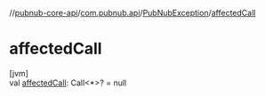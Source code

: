 //[pubnub-core-api](../../../index.md)/[com.pubnub.api](../index.md)/[PubNubException](index.md)/[affectedCall](affected-call.md)

# affectedCall

[jvm]\
val [affectedCall](affected-call.md): Call&lt;*&gt;? = null
